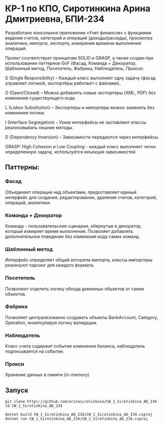 # КР-1 по КПО, Сиротинкина Арина Дмитриевна, БПИ-234

Разработано консольное приложение «Учет финансов» с функциями ведения счетов, категорий и операций (доходы/расходы), просмотра аналитики, импорта, экспорта, измерения времени выполнения операций.

Проект соответствует принципам SOLID и GRASP, а также создан при использовании паттернов GoF (Фасад, Команда + Декоратор, Шаблонный метод, Посетитель, Фабрика, Наблюдатель, Прокси).

S (Single Responsibility) – Каждый класс выполняет одну задачу (фасад управляет логикой, экспортёры работают с файлами).

O (Open/Closed) – Можно добавлять новые экспортеры (XML, PDF) без изменения существующего кода.

L (Liskov Substitution) – Экспортеры и импортеры можно заменить без изменения логики.

I (Interface Segregation) – Узкие интерфейсы не заставляют классы реализовывать лишние методы.

D (Dependency Inversion) – Зависимости передаются через интерфейсы.

GRASP: High Cohesion и Low Coupling - каждый класс выполняет четко определенную задачу, используется инъекция зависимостей

## Паттерны:

### Фасад 
  Объединяет операции над объектами, предоставляет единый интерфейс для создания, редактирования, удаления счетов, категорий, операций, аналитики.

### Команда + Декоратор
  Команда - пользовательские сценарии, обернутые в декоратор, который измеряет время выполнения. Позволяет добавлять дополнительное поведение без изменения кода самих команд.

### Шаблонный метод 
  Интерфейс определяет общий алгоритм импорта, классы импортеры реализуют парсинг для каждого формата.

### Посетитель
  Позволеют отделить логику обхода доменных объектов от самих объектов.  
  
### Фабрика
  Позволяет централизованно создавать объекты BankAccount, Category, Operation, инкапсулируя логику валидации.

### Наблюдатель
  Класс счета содержит событие изменения баланса, наблюдатель подписывается на событие.

### Прокси
  Хранение данных в памяти (in-memory)


## Запуск
```
git clone https://github.com/arinasirotinkina/CW_1_Sirotinkina_AD_234
cd CW_1_Sirotinkina_AD_234

dotnet build CW_1_Sirotinkina_AD_234/CW_1_Sirotinkina_AD_234.csproj
dotnet run CW_1_Sirotinkina_AD_234/CW_1_Sirotinkina_AD_234.csproj
```
